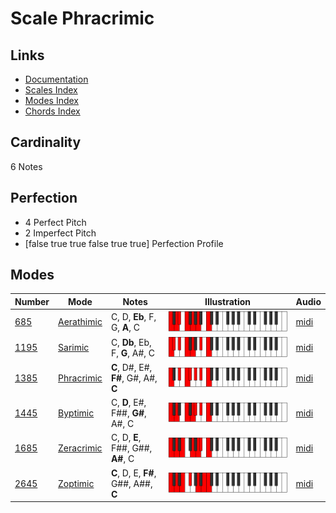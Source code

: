 # Scale Phracrimic

## Links

- [Documentation](README.md)
- [Scales Index](Scales.md)
- [Modes Index](Modes.md)
- [Chords Index](Chords.md)

## Cardinality

6 Notes

## Perfection

- 4 Perfect Pitch
- 2 Imperfect Pitch
- [false true true false true true] Perfection Profile

## Modes

| Number | Mode | Notes | Illustration | Audio |
|--------|------|-------|--------------|-------|
| [685](https://ianring.com/musictheory/scales/685) | [Aerathimic](ModeAerathimic.md) | C, D, **Eb**, F, G, **A**, C | ![CNaturalAerathimic](ModeCNaturalAerathimic.png) | [midi](https://github.com/edipermadi/music/blob/main/docs/ModeCNaturalAerathimic.mid?raw=true) | 
| [1195](https://ianring.com/musictheory/scales/1195) | [Sarimic](ModeSarimic.md) | C, **Db**, Eb, F, **G**, A#, C | ![CNaturalSarimic](ModeCNaturalSarimic.png) | [midi](https://github.com/edipermadi/music/blob/main/docs/ModeCNaturalSarimic.mid?raw=true) | 
| [1385](https://ianring.com/musictheory/scales/1385) | [Phracrimic](ModePhracrimic.md) | **C**, D#, E#, **F#**, G#, A#, **C** | ![CNaturalPhracrimic](ModeCNaturalPhracrimic.png) | [midi](https://github.com/edipermadi/music/blob/main/docs/ModeCNaturalPhracrimic.mid?raw=true) | 
| [1445](https://ianring.com/musictheory/scales/1445) | [Byptimic](ModeByptimic.md) | C, **D**, E#, F##, **G#**, A#, C | ![CNaturalByptimic](ModeCNaturalByptimic.png) | [midi](https://github.com/edipermadi/music/blob/main/docs/ModeCNaturalByptimic.mid?raw=true) | 
| [1685](https://ianring.com/musictheory/scales/1685) | [Zeracrimic](ModeZeracrimic.md) | C, D, **E**, F##, G##, **A#**, C | ![CNaturalZeracrimic](ModeCNaturalZeracrimic.png) | [midi](https://github.com/edipermadi/music/blob/main/docs/ModeCNaturalZeracrimic.mid?raw=true) | 
| [2645](https://ianring.com/musictheory/scales/2645) | [Zoptimic](ModeZoptimic.md) | **C**, D, E, **F#**, G##, A##, **C** | ![CNaturalZoptimic](ModeCNaturalZoptimic.png) | [midi](https://github.com/edipermadi/music/blob/main/docs/ModeCNaturalZoptimic.mid?raw=true) | 
